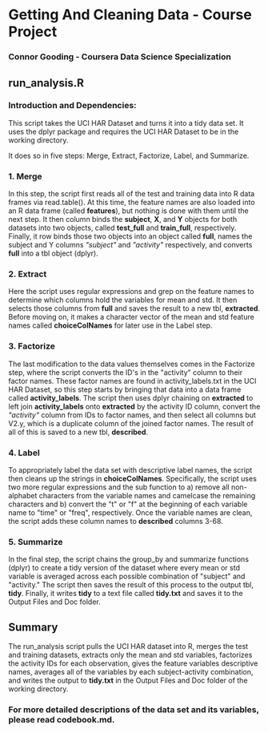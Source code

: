 # Getting And Cleaning Data - Course Project

### Connor Gooding - Coursera Data Science Specialization

## run_analysis.R

### Introduction and Dependencies:

This script takes the UCI HAR Dataset and turns it into a tidy data set.
It uses the dplyr package and requires the UCI HAR Dataset to be
in the working directory. 

It does so in five steps: Merge, Extract, Factorize, Label, and Summarize.

### 1. Merge

In this step, the script first reads all of the test and training data into
R data frames via read.table(). At this time, the feature names are also loaded into an
R data frame (called **features**), but nothing is done with them until the next step. 
It then column binds the **subject**, **X**, and **Y** objects for both datasets into two objects, 
called **test_full** and **train_full**, respectively. Finally, it row binds those two objects into
an object called **full**, names the subject and Y columns *"subject"* and *"activity"* respectively, 
and converts **full** into a tbl object (dplyr).

### 2. Extract

Here the script uses regular expressions and grep on the feature names to determine which columns
hold the variables for mean and std. It then selects those columns from **full** and saves
the result to a new tbl, **extracted**. Before moving on, it makes a character vector of the
mean and std feature names called **choiceColNames** for later use in the Label step.

### 3. Factorize

The last modification to the data values themselves comes in the Factorize step, where the script
converts the ID's in the "activity" column to their factor names. These factor names are found in
activity_labels.txt in the UCI HAR Dataset, so this step starts by bringing that data into a
data frame called **activity_labels**. The script then uses dplyr chaining on **extracted** to
left join **activity_labels** onto **extracted** by the activity ID column, convert the *"activity"*
column from IDs to factor names, and then select all columns but V2.y, which is a duplicate column
of the joined factor names. The result of all of this is saved to a new tbl, **described**.

### 4. Label

To appropriately label the data set with descriptive label names, the script then cleans up the
strings in **choiceColNames**. Specifically, the script uses two more regular expressions and the
sub function to a) remove all non-alphabet characters from the variable names and camelcase the
remaining characters and b) convert the "t" or "f" at the beginning of each variable name to
"time" or "freq", respectively. Once the variable names are clean, the script adds these column
names to **described** columns 3-68.

### 5. Summarize

In the final step, the script chains the group_by and summarize functions (dplyr) to create a
tidy version of the dataset where every mean or std variable is averaged across each possible
combination of "subject" and "activity." The script then saves the result of this process to
the output tbl, **tidy**. Finally, it writes **tidy** to a text file called **tidy.txt** and
saves it to the Output Files and Doc folder.

## Summary

The run_analysis script pulls the UCI HAR dataset into R, merges the test and training datasets,
extracts only the mean and std variables, factorizes the activity IDs for each observation, gives
the feature variables descriptive names, averages all of the variables by each subject-activity
combination, and writes the output to **tidy.txt** in the Output Files and Doc folder of the working
directory.

### For more detailed descriptions of the data set and its variables, please read **codebook.md**.


